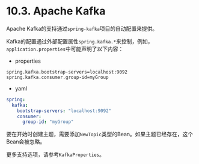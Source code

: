 # 10.3. Apache Kafka

Apache Kafka的支持通过`spring-kafka`项目的自动配置来提供。

Kafka的配置通过外部配置属性`spring.kafka.*`来控制，例如，`application.properties`中可能声明了以下内容：

+ properties

```properties
spring.kafka.bootstrap-servers=localhost:9092
spring.kafka.consumer.group-id=myGroup
```

+ yaml

```yaml
spring:
  kafka:
    bootstrap-servers: "localhost:9092"
    consumer:
      group-id: "myGroup"
```

<univ-note type="tip">

要在开始时创建主题，需要添加`NewTopic`类型的Bean。如果主题已经存在，这个Bean会被忽略。

</univ-note>

更多支持选项，请参考`KafkaProperties`。

